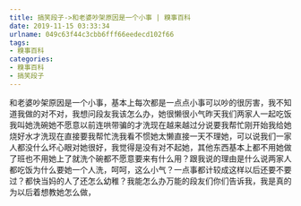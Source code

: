```yaml
---
title: 搞笑段子->和老婆吵架原因是一个小事 | 糗事百科
date: 2019-11-15 03:33:34
urlname: 049c63f44c3cbb6fff66eedecd102f66
tags: 
- 糗事百科
categories:
- 糗事百科
- 搞笑段子
---
```

和老婆吵架原因是一个小事，基本上每次都是一点点小事可以吵的很厉害，我不知道我做的对不对，我想问段友我该怎么办，她很懒很小气昨天我们两家人一起吃饭我叫她洗碗她不愿意以前连哄带骗的才洗现在越来越过分说要我帮忙刚开始我给她烧好水才洗现在直接要我帮忙洗我看不惯她太懒直接一天不理她，可以说我们一家人都没什么坏心眼对她很好，我觉得是没有对不起她，其他东西基本上都不用她做了班也不用她上了就洗个碗都不愿意要来有什么用？跟我说的理由是什么说两家人都吃饭为什么要她一个人洗，呵呵，这么小气？一点事都计较成这样以后还要不要过？都快当妈的人了还怎么幼稚？我能怎么办万能的段友们你们告诉我，我是真的为以后着想教她怎么做，



